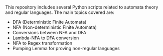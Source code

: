 This repository includes several Python scripts related to automata theory and regular languages. The main topics covered are:

- DFA (Deterministic Finite Automata)
- NFA (Non-deterministic Finite Automata)
- Conversions between NFA and DFA
- Lambda-NFA to DFA conversion
- NFA to Regex transformation
- Pumping Lemma for proving non-regular languages
